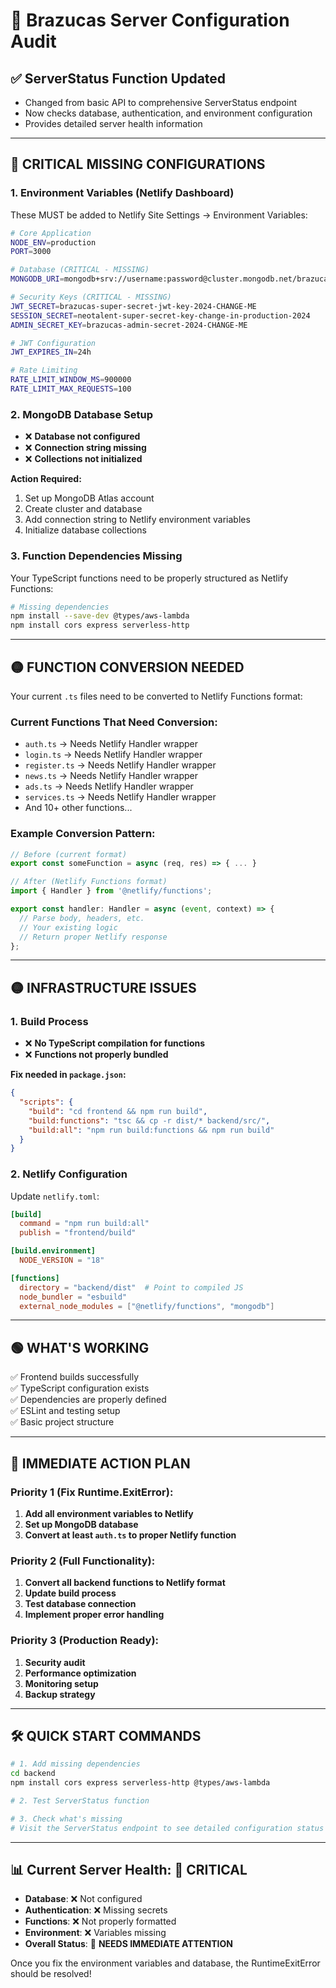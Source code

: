# 🚨 Brazucas Server Configuration Audit

## ✅ **ServerStatus Function Updated**
- Changed from basic API to comprehensive ServerStatus endpoint
- Now checks database, authentication, and environment configuration
- Provides detailed server health information

---

## 🔴 **CRITICAL MISSING CONFIGURATIONS**

### 1. **Environment Variables (Netlify Dashboard)**
These MUST be added to Netlify Site Settings → Environment Variables:

```bash
# Core Application
NODE_ENV=production
PORT=3000

# Database (CRITICAL - MISSING)
MONGODB_URI=mongodb+srv://username:password@cluster.mongodb.net/brazucas?retryWrites=true&w=majority

# Security Keys (CRITICAL - MISSING)
JWT_SECRET=brazucas-super-secret-jwt-key-2024-CHANGE-ME
SESSION_SECRET=neotalent-super-secret-key-change-in-production-2024
ADMIN_SECRET_KEY=brazucas-admin-secret-2024-CHANGE-ME

# JWT Configuration
JWT_EXPIRES_IN=24h

# Rate Limiting
RATE_LIMIT_WINDOW_MS=900000
RATE_LIMIT_MAX_REQUESTS=100
```

### 2. **MongoDB Database Setup**
- ❌ **Database not configured**
- ❌ **Connection string missing**
- ❌ **Collections not initialized**

**Action Required:**
1. Set up MongoDB Atlas account
2. Create cluster and database
3. Add connection string to Netlify environment variables
4. Initialize database collections

### 3. **Function Dependencies Missing**
Your TypeScript functions need to be properly structured as Netlify Functions:

```bash
# Missing dependencies
npm install --save-dev @types/aws-lambda
npm install cors express serverless-http
```

---

## 🟡 **FUNCTION CONVERSION NEEDED**

Your current `.ts` files need to be converted to Netlify Functions format:

### Current Functions That Need Conversion:
- `auth.ts` → Needs Netlify Handler wrapper
- `login.ts` → Needs Netlify Handler wrapper  
- `register.ts` → Needs Netlify Handler wrapper
- `news.ts` → Needs Netlify Handler wrapper
- `ads.ts` → Needs Netlify Handler wrapper
- `services.ts` → Needs Netlify Handler wrapper
- And 10+ other functions...

### Example Conversion Pattern:
```typescript
// Before (current format)
export const someFunction = async (req, res) => { ... }

// After (Netlify Functions format)
import { Handler } from '@netlify/functions';

export const handler: Handler = async (event, context) => {
  // Parse body, headers, etc.
  // Your existing logic
  // Return proper Netlify response
};
```

---

## 🟡 **INFRASTRUCTURE ISSUES**

### 1. **Build Process**
- ❌ **No TypeScript compilation for functions**
- ❌ **Functions not properly bundled**

**Fix needed in `package.json`:**
```json
{
  "scripts": {
    "build": "cd frontend && npm run build",
    "build:functions": "tsc && cp -r dist/* backend/src/",
    "build:all": "npm run build:functions && npm run build"
  }
}
```

### 2. **Netlify Configuration**
Update `netlify.toml`:
```toml
[build]
  command = "npm run build:all"
  publish = "frontend/build"

[build.environment]
  NODE_VERSION = "18"

[functions]
  directory = "backend/dist"  # Point to compiled JS
  node_bundler = "esbuild"
  external_node_modules = ["@netlify/functions", "mongodb"]
```

---

## 🟢 **WHAT'S WORKING**

✅ Frontend builds successfully  
✅ TypeScript configuration exists  
✅ Dependencies are properly defined  
✅ ESLint and testing setup  
✅ Basic project structure  

---

## 🎯 **IMMEDIATE ACTION PLAN**

### Priority 1 (Fix Runtime.ExitError):
1. **Add all environment variables to Netlify**
2. **Set up MongoDB database**
3. **Convert at least `auth.ts` to proper Netlify function**

### Priority 2 (Full Functionality):
1. **Convert all backend functions to Netlify format**
2. **Update build process**
3. **Test database connection**
4. **Implement proper error handling**

### Priority 3 (Production Ready):
1. **Security audit**
2. **Performance optimization**
3. **Monitoring setup**
4. **Backup strategy**

---

## 🛠 **QUICK START COMMANDS**

```bash
# 1. Add missing dependencies
cd backend
npm install cors express serverless-http @types/aws-lambda

# 2. Test ServerStatus function

# 3. Check what's missing
# Visit the ServerStatus endpoint to see detailed configuration status
```

---

## 📊 **Current Server Health: 🔴 CRITICAL**

- **Database**: ❌ Not configured
- **Authentication**: ❌ Missing secrets  
- **Functions**: ❌ Not properly formatted
- **Environment**: ❌ Variables missing
- **Overall Status**: 🔴 **NEEDS IMMEDIATE ATTENTION**

Once you fix the environment variables and database, the RuntimeExitError should be resolved!
